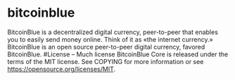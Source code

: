 # bitcoinblue
BitcoinBlue is a decentralized digital currency, peer-to-peer that enables you to easily send money online. Think of it as «the internet currency.» BitcoinBlue is an open source peer-to-peer digital currency, favored BitcoinBlue.
#License – Much license
BitcoinBlue Core is released under the terms of the MIT license. See COPYING for more information or see https://opensource.org/licenses/MIT.
